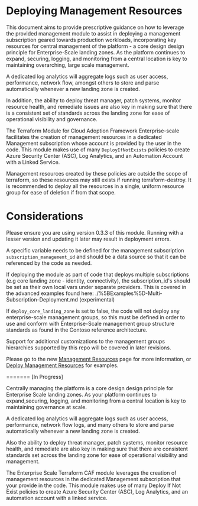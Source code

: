

# Deploying Management Resources

This document aims to provide prescriptive guidance on how to leverage the provided management module to assist in deploying a management subscription geared towards production workloads, incorporating key resources for central management of the platform - a core design design principle for Enterprise-Scale landing zones.
As the platform continues to expand, securing, logging, and monitoring from a central location is key to maintaining overarching, large scale management.

A dedicated log analytics will aggregate logs such as user access, performance, network flow, amongst others to store and parse automatically whenever a new landing zone is created.

In addition, the ability to deploy threat manager, patch systems, monitor resource health, and remediate issues are also key in making sure that there is a consistent set of standards across the landing zone for ease of operational visibility and governance.

The Terraform Module for Cloud Adoption Framework Enterprise-scale facilitates the creation of management resources in a dedicated Management subscription whose account is provided by the user in the code. This module makes use of many `DeployIfNotExists` policies to create Azure Security Center (ASC), Log Analytics, and an Automation Account with a Linked Service.

Management resources created by these policies are outside the scope of terraform, so these resources may still exists if running terraform-destroy. It is recommended to deploy all the resources in a single, uniform resource group for ease of deletion if from that scope.

# Considerations

Please ensure you are using version 0.3.3 of this module. Running with a lesser version and updating it later may result in deployment errors.

 A specific variable needs to be defined for the management subscription `subscription_management_id` and should be a data source so that it can be referenced by the code as needed.

If deploying the module as part of code that deploys multiple subscriptions (e.g core landing zone - identity, connectivity), the subscription_id's should be set as their own local vars under separate providers. This is covered in the advanced examples found here: ./%5BExamples%5D-Multi-Subscription-Deployment.md (experimental)

If `deploy_core_landing_zone` is set to false, the code will not deploy any enterprise-scale management groups, so this must be defined in order to use and conform with Enterprise-Scale management group structure standards as found in the Contoso reference architecture.

Support for additional customizations to the management groups hierarchies supported by this repo will be covered in later revisions.

Please go to the new [Management Resources][wiki_management_resources] page for more information, or [Deploy Management Resources][wiki_deploy_management_resources] for examples.


[//]: # "************************"
[//]: # "INSERT LINK LABELS BELOW"
[//]: # "************************"

[wiki_management_resources]:        ./%5BUser-Guide%5D-Management-Resources "Wiki - Management Resources"
[wiki_deploy_management_resources]: ./%5BExamples%5D-Deploy-Management-Resources "Wiki - Deploy Management Resources"

=======
[In Progress]

Centrally managing the platform is a core design design principle for Enterprise Scale landing zones. As your platform continues to expand,securing, logging, and monitoring from a central location is key to maintaining governance at scale.

A dedicated log analytics will aggregate logs such as user access, performance, network flow logs, and many others to store and parse automatically whenever a new landing zone is created.

Also the ability to deploy threat manager, patch systems, monitor resource health, and remediate are also key in making sure that there are consistent standards set across the landing zone for ease of operational visibility and management.

The Enterprise Scale Terraform CAF module leverages the creation of management resources in the dedicated Management subscription that your
provide in the code. This module makes use of many Deploy If Not Exist policies to create Azure Security Center (ASC), Log Analytics, and an automation account with a linked service.


